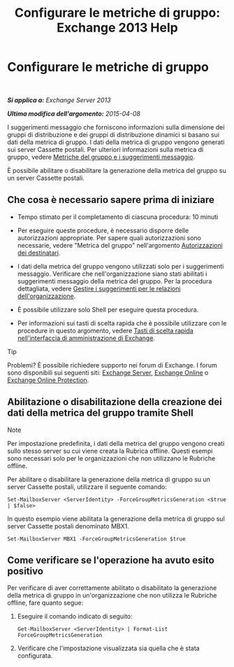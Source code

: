 ﻿---
title: 'Configurare le metriche di gruppo: Exchange 2013 Help'
TOCTitle: Configurare le metriche di gruppo
ms:assetid: 76ccd6a7-e2ec-42f4-9ab3-e8cc257ac896
ms:mtpsurl: https://technet.microsoft.com/it-it/library/JJ649327(v=EXCHG.150)
ms:contentKeyID: 50481000
ms.date: 05/22/2018
mtps_version: v=EXCHG.150
ms.translationtype: MT
---

# Configurare le metriche di gruppo

 

_**Si applica a:** Exchange Server 2013_

_**Ultima modifica dell'argomento:** 2015-04-08_

I suggerimenti messaggio che forniscono informazioni sulla dimensione dei gruppi di distribuzione e dei gruppi di distribuzione dinamici si basano sui dati della metrica di gruppo. I dati della metrica di gruppo vengono generati sui server Cassette postali. Per ulteriori informazioni sulla metrica di gruppo, vedere [Metriche del gruppo e i suggerimenti messaggio](group-metrics-and-mailtips-exchange-2013-help.md).

È possibile abilitare o disabilitare la generazione della metrica del gruppo su un server Cassette postali.

## Che cosa è necessario sapere prima di iniziare

  - Tempo stimato per il completamento di ciascuna procedura: 10 minuti

  - Per eseguire queste procedure, è necessario disporre delle autorizzazioni appropriate. Per sapere quali autorizzazioni sono necessarie, vedere "Metrica del gruppo" nell'argomento [Autorizzazioni dei destinatari](recipients-permissions-exchange-2013-help.md).

  - I dati della metrica del gruppo vengono utilizzati solo per i suggerimenti messaggio. Verificare che nell'organizzazione siano stati abilitati i suggerimenti messaggio della metrica del gruppo. Per la procedura dettagliata, vedere [Gestire i suggerimenti per le relazioni dell'organizzazione](manage-mailtips-for-organization-relationships-exchange-2013-help.md).

  - È possibile utilizzare solo Shell per eseguire questa procedura.

  - Per informazioni sui tasti di scelta rapida che è possibile utilizzare con le procedure in questo argomento, vedere [Tasti di scelta rapida nell'interfaccia di amministrazione di Exchange](keyboard-shortcuts-in-the-exchange-admin-center-exchange-online-protection-help.md).


> [!TIP]
> Problemi? È possibile richiedere supporto nei forum di Exchange. I forum sono disponibili sui seguenti siti: <A href="https://go.microsoft.com/fwlink/p/?linkid=60612">Exchange Server</A>, <A href="https://go.microsoft.com/fwlink/p/?linkid=267542">Exchange Online</A> o <A href="https://go.microsoft.com/fwlink/p/?linkid=285351">Exchange Online Protection</A>.



## Abilitazione o disabilitazione della creazione dei dati della metrica del gruppo tramite Shell


> [!NOTE]
> Per impostazione predefinita, i dati della metrica del gruppo vengono creati sullo stesso server su cui viene creata la Rubrica offline. Questi esempi sono necessari solo per le organizzazioni che non utilizzano le Rubriche offline.



Per abilitare o disabilitare la generazione della metrica di gruppo su un server Cassette postali, utilizzare il seguente comando:

    Set-MailboxServer <ServerIdentity> -ForceGroupMetricsGeneration <$true | $false>

In questo esempio viene abilitata la generazione della metrica di gruppo sul server Cassette postali denominato MBX1.

    Set-MailboxServer MBX1 -ForceGroupMetricsGeneration $true

## Come verificare se l'operazione ha avuto esito positivo

Per verificare di aver correttamente abilitato o disabilitato la generazione della metrica di gruppo in un'organizzazione che non utilizza le Rubriche offline, fare quanto segue:

1.  Eseguire il comando indicato di seguito:
    
        Get-MailboxServer <ServerIdentity> | Format-List ForceGroupMetricsGeneration

2.  Verificare che l'impostazione visualizzata sia quella che è stata configurata.


